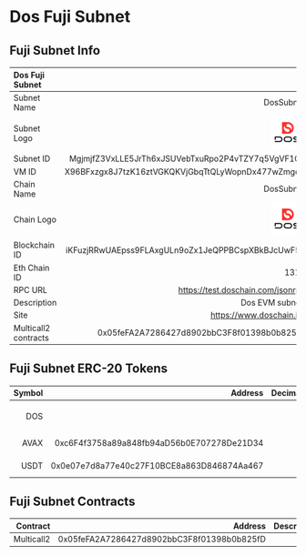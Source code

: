 # Dos Fuji Subnet

## Fuji Subnet Info

| Dos Fuji Subnet       |                                                                                            |
| :-------------------- | ------------------------------------------------------------------------------------------:|
| Subnet Name           | DosSubnet                                                                                  |
| Subnet Logo           | ![subnet logo](https://raw.githubusercontent.com/DOSLabs/DOS-Tokenlist/main/img/dos/DOS_Logo_On_Whitebackground60x60.png)                           |
| Subnet ID             | MgjmjfZ3VxLLE5JrTh6xJSUVebTxuRpo2P4vTZY7q5VgVF1Cp                                          |
| VM ID                 | X96BFxzgx8J7tzK16ztVGKQKVjGbqTtQLyWopnDx477wZmgq3                                          |
| Chain Name            | DosSubnet                                                                                  |
| Chain Logo            | ![chain logo](https://raw.githubusercontent.com/DOSLabs/DOS-Tokenlist/main/img/dos/DOS_Logo_On_Whitebackground60x60.png)                            |
| Blockchain ID         | iKFuzjRRwUAEpss9FLAxgULn9oZx1JeQPPBCspXBkBJcUwF5b                                          |
| Eth Chain ID          | 1311                                                                                       |
| RPC URL               | https://test.doschain.com/jsonrpc                                                          | 
| Description           | Dos EVM subnet.                                                                            |
| Site                  | https://www.doschain.io/                                                                   | 
| Multicall2 contracts  | 0x05feFA2A7286427d8902bbC3F8f01398b0b825fD                                                 |


## Fuji Subnet ERC-20 Tokens

| Symbol    | Address   | Decimals  | Logo | Description | 
| ---:      | ----:                                      | --:| :----: | -----:    |
| DOS       |                                            | 18 | [DOS logo](https://raw.githubusercontent.com/DOSLabs/DOS-Tokenlist/main/img/dos/DOS_Logo_On_Whitebackground60x60.png) | Dos Subnet native token |
| AVAX      | 0xc6F4f3758a89a848fb94aD56b0E707278De21D34 | 18 | [AVAX logo](https://raw.githubusercontent.com/DOSLabs/tokenlist/main/img/avax/logo.png) | AVAX |
| USDT      | 0x0e07e7d8a77e40c27F10BCE8a863D846874Aa467 | 18 | [USDT logo](https://raw.githubusercontent.com/DOSLabs/tokenlist/main/img/usdt/logo.png) | USDT |

## Fuji Subnet Contracts

| Contract      | Address                                    | Description | 
| ---:          | ----:                                      | ---:        |
| Multicall2    | 0x05feFA2A7286427d8902bbC3F8f01398b0b825fD |  |

